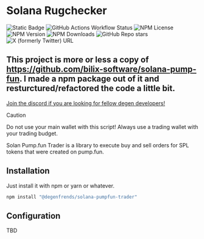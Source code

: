 # Solana Rugchecker

![Static Badge](https://img.shields.io/badge/degen-100%25-pink)
![GitHub Actions Workflow Status](https://img.shields.io/github/actions/workflow/status/degenfrends/solana-pumpfun-trader/publish.yml)
![NPM License](https://img.shields.io/npm/l/%40degenfrends%2Fsolana-pumpfun-trader)
![NPM Version](https://img.shields.io/npm/v/@degenfrends/solana-pumpfun-trader)
![NPM Downloads](https://img.shields.io/npm/dw/@degenfrends/solana-pumpfun-trader)
![GitHub Repo stars](https://img.shields.io/github/stars/degenfrends/solana-pumpfun-trader)
![X (formerly Twitter) URL](https://img.shields.io/twitter/url?url=https%3A%2F%2Fx.com%2Fkryptobrah&label=Twitter%2FX)

## This project is more or less a copy of https://github.com/bilix-software/solana-pump-fun. I made a npm package out of it and resturctured/refactored the code a little bit.

[Join the discord if you are looking for fellow degen developers!](https://discord.gg/HUVAbet2Dp)

> [!CAUTION] 
> Do not use your main wallet with this script! Always use a trading wallet with your trading budget.

Solan Pump.fun Trader is a library to execute buy and sell orders for SPL tokens that were created on pump.fun.

## Installation

Just install it with npm or yarn or whatever.

```bash
npm install "@degenfrends/solana-pumpfun-trader"
```

## Configuration

TBD